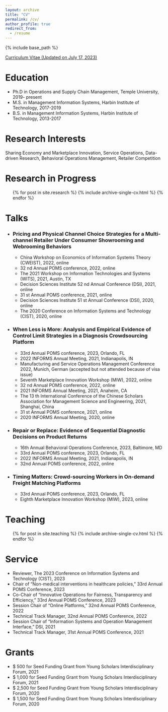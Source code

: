 ```yaml
---
layout: archive
title: "CV"
permalink: /cv/
author_profile: true
redirect_from:
  - /resume
---
```


{% include base_path %}

[Curriculum Vitae (Updated on July 17, 2023)](https://www.dropbox.com/scl/fi/zihfktzzwxwji1cl31yhe/CV_Jingxuan_Geng_updated-July-17-2023.pdf?rlkey=sqkipxwpwe1yduzrn03gab4v3&dl=0)


Education
======
* Ph.D in Operations and Supply Chain Management, Temple University, 2019- present
* M.S. in Management Information Systems, Harbin Institute of Technology, 2017-2019
* B.S. in Management Information Systems, Harbin Institute of Technology, 2013-2017


Research Interests
======
Sharing Economy and Marketplace Innovation, Service Operations, Data-driven Research, Behavioral Operations Management, Retailer Competition

Research in Progress
======
  <ul>{% for post in site.research %}
    {% include archive-single-cv.html %}
  {% endfor %}</ul>
  
Talks
======

  * ### Pricing and Physical Channel Choice Strategies for a Multi-channel Retailer Under Consumer Showrooming and Webrooming Behaviors 
      * China Workshop on Economics of Information Systems Theory (CWEIST), 2022, online
      * 32 nd Annual POMS conference, 2022, online
      * The 2021 Workshop on Information Technologies and Systems (WITS), 2021, Austin, TX
      * Decision Sciences Institute 52 nd Annual Conference (DSI), 2021, online
      * 31 st Annual POMS conference, 2021, online
      * Decision Sciences Institute 51 st Annual Conference (DSI), 2020, online
      * The 2020 Conference on Information Systems and Technology (CIST), 2020, online

  * ### When Less is More: Analysis and Empirical Evidence of Control Limit Strategies in a Diagnosis Crowdsourcing Platform
      * 33rd Annual POMS conference, 2023, Orlando, FL
      * 2022 INFORMS Annual Meeting, 2021, Indianapolis, IN
      * Manufacturing and Service Operations Management Conference 2022, Munich, German (accepted but not attended because of visa issue)
      * Seventh Marketplace Innovation Workshop (MIW), 2022, online
      * 32 nd Annual POMS conference, 2022, online
      * 2021 INFORMS Annual Meeting, 2021, Anaheim, CA
      * The 13 th International Conference of the Chinese Scholars Association for Management Science and Engineering, 2021, Shanghai, China
      * 31 st Annual POMS conference, 2021, online
      * 2020 INFORMS Annual Meeting, 2020, online

  * ### Repair or Replace: Evidence of Sequential Diagnostic Decisions on Product Returns
      * 16th Annual Behavioral Operations Conference, 2023, Baltimore, MD
      * 33rd Annual POMS conference, 2023, Orlando, FL
      * 2022 INFORMS Annual Meeting, 2021, Indianapolis, IN
      * 32nd Annual POMS conference, 2022, online

  * ### Timing Matters: Crowd-sourcing Workers in On-demand Freight Matching Platforms
      * 33rd Annual POMS conference, 2023, Orlando, FL
      * Eighth Marketplace Innovation Workshop (MIW), 2023, online
  
Teaching
======
  <ul>{% for post in site.teaching %}
    {% include archive-single-cv.html %}
  {% endfor %}</ul>
  
Service
======
* Reviewer, The 2023 Conference on Information Systems and Technology (CIST), 2023
* Chair of “Non-medical interventions in healthcare policies,” 33rd Annual POMS Conference, 2023
* Co-Chair of “Innovative Operations for Fairness, Transparency and Efficiency,” 33rd Annual POMS Conference, 2023
* Session Chair of “Online Platforms,” 32nd Annual POMS Conference, 2022
* Technical Track Manager, 32nd Annual POMS Conference, 2022
* Session Chair of “Information Systems and Operation Management Interface,” DSI, 2021
* Technical Track Manager, 31st Annual POMS Conference, 2021

Grants
======
* $ 500 for Seed Funding Grant from Young Scholars Interdisciplinary Forum, 2021
* $ 1,000 for Seed Funding Grant from Young Scholars Interdisciplinary Forum, 2021
* $ 2,500 for Seed Funding Grant from Young Scholars Interdisciplinary Forum, 2020
* $ 1,500 for Seed Funding Grant from Young Scholars Interdisciplinary Forum, 2020
